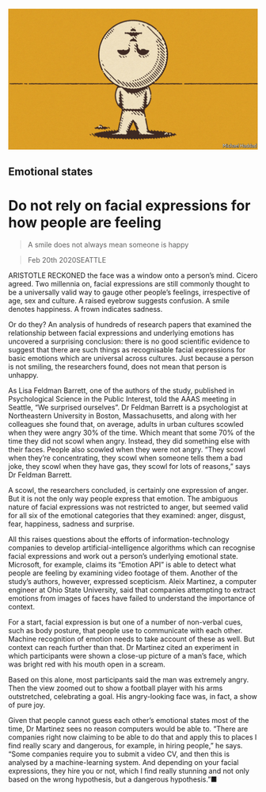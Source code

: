 ![](./images/20200222_STD002.jpg)

## Emotional states

# Do not rely on facial expressions for how people are feeling

> A smile does not always mean someone is happy

> Feb 20th 2020SEATTLE

ARISTOTLE RECKONED the face was a window onto a person’s mind. Cicero agreed. Two millennia on, facial expressions are still commonly thought to be a universally valid way to gauge other people’s feelings, irrespective of age, sex and culture. A raised eyebrow suggests confusion. A smile denotes happiness. A frown indicates sadness.

Or do they? An analysis of hundreds of research papers that examined the relationship between facial expressions and underlying emotions has uncovered a surprising conclusion: there is no good scientific evidence to suggest that there are such things as recognisable facial expressions for basic emotions which are universal across cultures. Just because a person is not smiling, the researchers found, does not mean that person is unhappy.

As Lisa Feldman Barrett, one of the authors of the study, published in Psychological Science in the Public Interest, told the AAAS meeting in Seattle, “We surprised ourselves”. Dr Feldman Barrett is a psychologist at Northeastern University in Boston, Massachusetts, and along with her colleagues she found that, on average, adults in urban cultures scowled when they were angry 30% of the time. Which meant that some 70% of the time they did not scowl when angry. Instead, they did something else with their faces. People also scowled when they were not angry. “They scowl when they’re concentrating, they scowl when someone tells them a bad joke, they scowl when they have gas, they scowl for lots of reasons,” says Dr Feldman Barrett.

A scowl, the researchers concluded, is certainly one expression of anger. But it is not the only way people express that emotion. The ambiguous nature of facial expressions was not restricted to anger, but seemed valid for all six of the emotional categories that they examined: anger, disgust, fear, happiness, sadness and surprise.

All this raises questions about the efforts of information-technology companies to develop artificial-intelligence algorithms which can recognise facial expressions and work out a person’s underlying emotional state. Microsoft, for example, claims its “Emotion API” is able to detect what people are feeling by examining video footage of them. Another of the study’s authors, however, expressed scepticism. Aleix Martinez, a computer engineer at Ohio State University, said that companies attempting to extract emotions from images of faces have failed to understand the importance of context.

For a start, facial expression is but one of a number of non-verbal cues, such as body posture, that people use to communicate with each other. Machine recognition of emotion needs to take account of these as well. But context can reach further than that. Dr Martinez cited an experiment in which participants were shown a close-up picture of a man’s face, which was bright red with his mouth open in a scream.

Based on this alone, most participants said the man was extremely angry. Then the view zoomed out to show a football player with his arms outstretched, celebrating a goal. His angry-looking face was, in fact, a show of pure joy.

Given that people cannot guess each other’s emotional states most of the time, Dr Martinez sees no reason computers would be able to. “There are companies right now claiming to be able to do that and apply this to places I find really scary and dangerous, for example, in hiring people,” he says. “Some companies require you to submit a video CV, and then this is analysed by a machine-learning system. And depending on your facial expressions, they hire you or not, which I find really stunning and not only based on the wrong hypothesis, but a dangerous hypothesis.”■